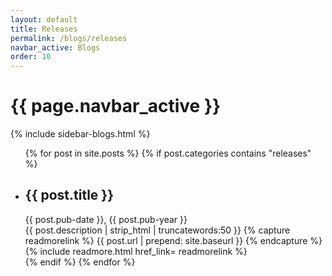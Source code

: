 ```yaml
---
layout: default
title: Releases
permalink: /blogs/releases
navbar_active: Blogs
order: 10
---
```


<div class="container">
  <div class="row">
    <h1 class="page-title">{{ page.navbar_active }}</h1>
  </div>
  <div class="row">
    <div class="col-sm-12 col-md-3">
      {% include sidebar-blogs.html %}
    </div>
    <div class="col-sm-12 col-md-9 blogs">
      <ul class="posts">
      {% for post in site.posts %}
        {% if post.categories contains "releases" %}
          <li>
            <h2 href="{{ post.url | prepend: site.baseurl }}" class="posts-title">{{ post.title }}</h2>
            <div class="posts-date">{{ post.pub-date }}, {{ post.pub-year }}</div>
              {{ post.description | strip_html | truncatewords:50 }}
              {% capture readmorelink %}
                {{ post.url | prepend: site.baseurl }}
              {% endcapture %}
              {% include readmore.html href_link= readmorelink %}
          </li>
        {% endif %}
      {% endfor %}
      </ul>
    </div>
  </div>
</div>
